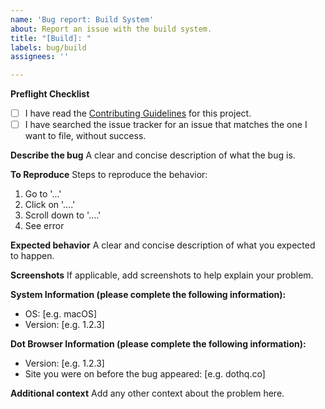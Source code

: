 ```yaml
---
name: 'Bug report: Build System'
about: Report an issue with the build system.
title: "[Build]: "
labels: bug/build
assignees: ''

---
```


**Preflight Checklist**
<!-- Please ensure you've completed the following steps by replacing [ ] with [x]-->

* [ ] I have read the [Contributing Guidelines](https://github.com/dothq/browser/blob/main/CONTRIBUTING.md) for this project.
* [ ] I have searched the issue tracker for an issue that matches the one I want to file, without success.

**Describe the bug**
A clear and concise description of what the bug is.

**To Reproduce**
Steps to reproduce the behavior:
1. Go to '...'
2. Click on '....'
3. Scroll down to '....'
4. See error

**Expected behavior**
A clear and concise description of what you expected to happen.

**Screenshots**
If applicable, add screenshots to help explain your problem.

**System Information (please complete the following information):**
 - OS: [e.g. macOS]
 - Version: [e.g. 1.2.3]

**Dot Browser Information (please complete the following information):**
 - Version: [e.g. 1.2.3]
 - Site you were on before the bug appeared: [e.g. dothq.co]

**Additional context**
Add any other context about the problem here.

